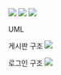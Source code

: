 <img src="https://postfiles.pstatic.net/MjAyMDA1MTdfMTk5/MDAxNTg5NjU0MjE3MDY5.Woh4UZF7m41-7VFopPQ3g1ZHJxkSaHg26Dy-JhrXARAg.k5vMww74xSksGAU0INGoVUyGUTwgqq_bTHaY5adMDl4g.PNG.timeol/1.PNG?type=w773">

<img src="https://postfiles.pstatic.net/MjAyMDA1MTdfNTEg/MDAxNTg5NjU0MjM1MTQz.isI7rXaqPpDEhlNVB109Yr0Cpg552lyNhAihFzzmjYMg.BsAFJvhi0KNjY76Agt5VKVAbmjZLlw_E70-P9DqZTF4g.PNG.timeol/5.PNG?type=w773">

<img src="https://postfiles.pstatic.net/MjAyMDA1MTdfMjg1/MDAxNTg5NjU0MjQzMTMw.YwPtHS6AqnYCsDbWGgrBUhhtZyaXWIK_rrHuBl-ajDQg.PO75aGtExSeciK87qslO3fwY3XdQjBf-TVqExC2EEIQg.PNG.timeol/2.PNG?type=w773">


UML 

게시판 구조
<img src="https://postfiles.pstatic.net/MjAyMDA1MTdfMjkg/MDAxNTg5NjU0MjQ3ODgx.H4P9O5pqN9pC_AQumWpagZsmgaBEG0IlnZNeyVD2M3wg.iqt3ltjrMbSpx9po3t6Zv3SxFrZe0U7F3t3_BKrPBWQg.PNG.timeol/3.PNG?type=w773">


로그인 구조
<img src="https://postfiles.pstatic.net/MjAyMDA1MTdfMjcz/MDAxNTg5NjU0MjUxNjA4.clFavxMrY7Y0lE8JHmQwKNFooolGk6dL9_GNw1cs46Ag.kSyeWp8eDDWl8ntOT2kPqvjSYjek8XIzS5Re_1OD_10g.PNG.timeol/4.PNG?type=w773">
